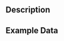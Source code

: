 <!--
Thank you for taking the time to create an issue for your topic/question.

This issue provides a permanent record for others with similar questions
to gain insight at a later date - your contributions here are significant
to the community and much appreciated!

Please always remember to be courteous to others posting on this forum as
we are all here voluntarily to help others use amazing new software.
-->

<!--
Please be sure to add an informative title to this issue
-->

## Description

<!--
Fill out a concise description of your topic/question in this section.
Feel free to post your code here using Markdown formating
-->




## Example Data

<!--
It greatly helps us address your question if you have example data for us
to work with - if your question does not require a dataset for an example,
please ignore this section
-->
